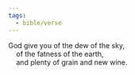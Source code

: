 ```yaml
---
tags:
  - bible/verse
---
```

God give you of the dew of the sky,  
    of the fatness of the earth,  
    and plenty of grain and new wine.
